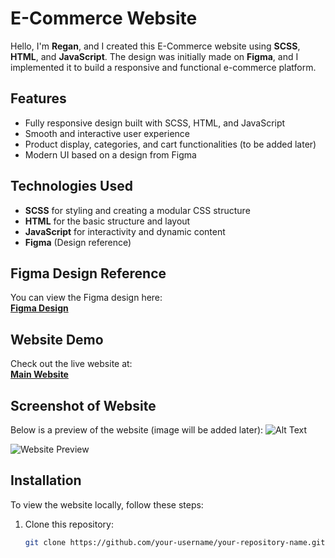 # E-Commerce Website

Hello, I'm **Regan**, and I created this E-Commerce website using **SCSS**, **HTML**, and **JavaScript**. The design was initially made on **Figma**, and I implemented it to build a responsive and functional e-commerce platform.

## Features
- Fully responsive design built with SCSS, HTML, and JavaScript
- Smooth and interactive user experience
- Product display, categories, and cart functionalities (to be added later)
- Modern UI based on a design from Figma

## Technologies Used
- **SCSS** for styling and creating a modular CSS structure
- **HTML** for the basic structure and layout
- **JavaScript** for interactivity and dynamic content
- **Figma** (Design reference)

## Figma Design Reference
You can view the Figma design here:  
[**Figma Design**](https://www.figma.com/design/IWlMDd30NN8GnxJi5I4iQl/E-Store---Mobile%2Fweb-(Community)-(Copy)?node-id=2607-6390&p=f&t=kAMj16raP45ccOlr-0)

## Website Demo
Check out the live website at:  
[**Main Website**](https://devregan.github.io/E-Store-Web/)

## Screenshot of Website
Below is a preview of the website (image will be added later):
![Alt Text]()


![Website Preview](#)

## Installation

To view the website locally, follow these steps:

1. Clone this repository:
   ```bash
   git clone https://github.com/your-username/your-repository-name.git
